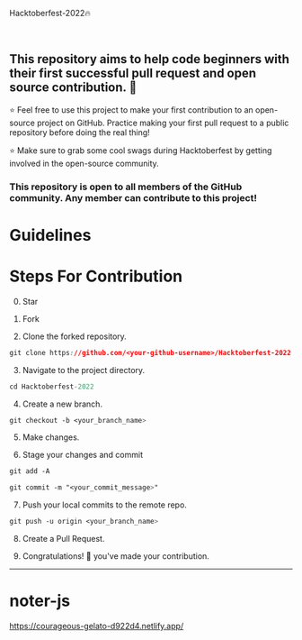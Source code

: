 Hacktoberfest-2022🔥

<br>
<p align="center">
  <https://www.google.com/url?sa=i&url=https%3A%2F%2Fdev.to%2Fgithub%2Fhow-to-get-ready-for-hacktoberfest-2022-2ck2&psig=AOvVaw3ezI7pi39kHIEfe-GkedLX&ust=1664646042501000&source=images&cd=vfe&ved=0CAwQjRxqFwoTCPCIsPOHvfoCFQAAAAAdAAAAABAD>
</p>

## This repository aims to help code beginners with their first successful pull request and open source contribution. :partying_face:

:star: Feel free to use this project to make your first contribution to an open-source project on GitHub. Practice making your first pull request to a public repository before doing the real thing!

:star: Make sure to grab some cool swags during Hacktoberfest by getting involved in the open-source community.

### This repository is open to all members of the GitHub community. Any member can contribute to this project!
# Guidelines

# Steps For Contribution

0. Star 

1. Fork 

2. Clone the forked repository.
```css
git clone https://github.com/<your-github-username>/Hacktoberfest-2022
```
  
3. Navigate to the project directory.
```py
cd Hacktoberfest-2022
```

4. Create a new branch.
```css
git checkout -b <your_branch_name>
```

5. Make changes.

6. Stage your changes and commit
```css
git add -A

git commit -m "<your_commit_message>"
```

7. Push your local commits to the remote repo.
```css
git push -u origin <your_branch_name>
```

8. Create a Pull Request.

9. Congratulations! 🎉 you've made your contribution.


---

# noter-js
https://courageous-gelato-d922d4.netlify.app/

